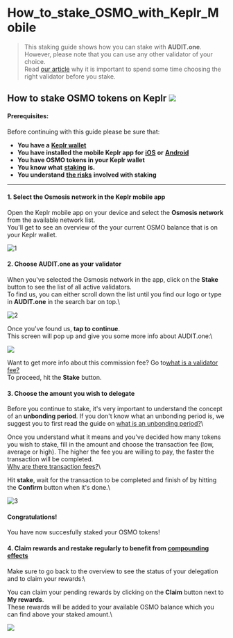 # How\_to\_stake\_OSMO\_with\_Keplr\_Mobile

> This staking guide shows how you can stake with **AUDIT.one**.\
> However, please note that you can use any other validator of your choice.\
> Read [our article](importance\_of\_choosing\_the\_right\_validator.md) why it is important to spend some time choosing the right validator before you stake.

## How to stake OSMO tokens on Keplr [![](https://user-images.githubusercontent.com/95366163/145463431-e952e520-622d-4592-9760-ac8140d45d3c.png)](how\_to\_stake\_osmo\_with\_keplr.md)

#### Prerequisites:

Before continuing with this guide please be sure that:

* **You have a** [**Keplr wallet**](../crypto-wallets/how\_to\_create\_a\_keplr\_wallet.md)
* **You have installed the mobile Keplr app for** [**iOS**](https://apps.apple.com/us/app/keplr-wallet/id1567851089) **or** [**Android**](https://play.google.com/store/apps/details?id=com.chainapsis.keplr\&hl=nl\&gl=US)
* **You have OSMO tokens in your Keplr wallet**
* **You know what** [**staking**](what\_is\_staking.md) **is.**
* **You understand** [**the risks**](risks\_of\_staking.md) **involved with staking**

***

#### 1. **Select the Osmosis network in the Keplr mobile app**

Open the Keplr mobile app on your device and select the **Osmosis network** from the available network list.\
You'll get to see an overview of the your current OSMO balance that is on your Keplr wallet.

![1](https://user-images.githubusercontent.com/95366163/144902190-4d42920b-47b2-4b4e-a93c-b7c48de290e0.png)

#### 2. **Choose AUDIT.one as your validator**

When you've selected the Osmosis network in the app, click on the **Stake** button to see the list of all active validators.\
To find us, you can either scroll down the list until you find our logo or type in **AUDIT.one** in the search bar on top.\


![2](https://user-images.githubusercontent.com/95366163/144902227-4efd57fa-2e28-4c02-97a8-0094cf7f881a.png)

Once you've found us, **tap to continue**.\
This screen will pop up and give you some more info about AUDIT.one:\


![](https://user-images.githubusercontent.com/95366163/159654912-de0ab56f-1423-4067-b059-bdc87a71d608.png)

Want to get more info about this commission fee? Go to[what is a validator fee?](validator\_fee.md)\
To proceed, hit the **Stake** button.

#### 3. **Choose the amount you wish to delegate**

Before you continue to stake, it's very important to understand the concept of an **unbonding period**. If you don't know what an unbonding period is, we suggest you to first read the guide on [what is an unbonding period?](unbonding\_period.md)\


Once you understand what it means and you've decided how many tokens you wish to stake, fill in the amount and choose the transaction fee (low, average or high). The higher the fee you are willing to pay, the faster the transaction will be completed.\
[Why are there transaction fees?](transaction\_fees.md)\


Hit **stake**, wait for the transaction to be completed and finish of by hitting the **Confirm** button when it's done.\


![3](https://user-images.githubusercontent.com/95366163/144902792-30ad0690-a7c3-4bed-882f-6c9622fd43c2.png)

#### **Congratulations!**

You have now succesfully staked your OSMO tokens!

#### 4. **Claim rewards and restake regularly to benefit from** [**compounding effects**](compounding\_interest.md)

Make sure to go back to the overview to see the status of your delegation and to claim your rewards:\


You can claim your pending rewards by clicking on the **Claim** button next to **My rewards**.\
These rewards will be added to your available OSMO balance which you can find above your staked amount.\


![](https://user-images.githubusercontent.com/95366163/144909612-45599ef1-6abb-42a4-8b51-eafc971b8a4e.png)
